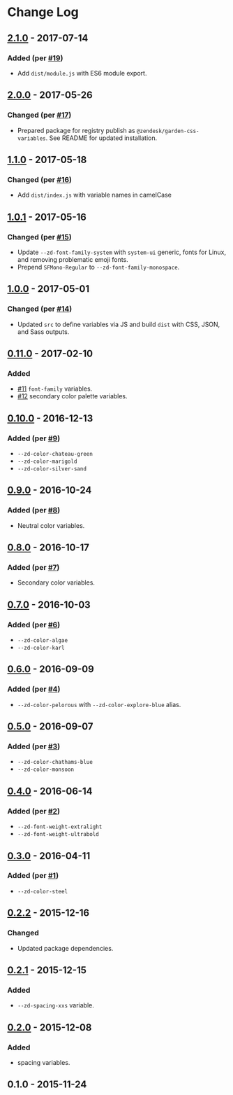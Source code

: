 # Change Log

## [2.1.0] - 2017-07-14
### Added (per [#19](https://github.com/zendeskgarden/css-variables/pull/19))
- Add `dist/module.js` with ES6 module export.

## [2.0.0] - 2017-05-26
### Changed (per [#17](https://github.com/zendeskgarden/css-variables/pull/17))
- Prepared package for registry publish as
  `@zendesk/garden-css-variables`. See README for updated installation.

## [1.1.0] - 2017-05-18
### Changed (per [#16](https://github.com/zendeskgarden/css-variables/pull/16))
- Add `dist/index.js` with variable names in camelCase

## [1.0.1] - 2017-05-16
### Changed (per [#15](https://github.com/zendeskgarden/css-variables/pull/15))
- Update `--zd-font-family-system` with `system-ui` generic, fonts for
  Linux, and removing problematic emoji fonts.
- Prepend `SFMono-Regular` to `--zd-font-family-monospace`.

## [1.0.0] - 2017-05-01
### Changed (per [#14](https://github.com/zendeskgarden/css-variables/pull/14))
- Updated `src` to define variables via JS and build `dist` with CSS,
  JSON, and Sass outputs.

## [0.11.0] - 2017-02-10
### Added
- [#11](https://github.com/zendeskgarden/css-variables/pull/11)
  `font-family` variables.
- [#12](https://github.com/zendeskgarden/css-variables/pull/12)
  secondary color palette variables.

## [0.10.0] - 2016-12-13
### Added (per [#9](https://github.com/zendeskgarden/css-variables/pull/9))
- `--zd-color-chateau-green`
- `--zd-color-marigold`
- `--zd-color-silver-sand`

## [0.9.0] - 2016-10-24
### Added (per [#8](https://github.com/zendeskgarden/css-variables/pull/8))
- Neutral color variables.

## [0.8.0] - 2016-10-17
### Added (per [#7](https://github.com/zendeskgarden/css-variables/pull/7))
- Secondary color variables.

## [0.7.0] - 2016-10-03
### Added (per [#6](https://github.com/zendeskgarden/css-variables/pull/6))
- `--zd-color-algae`
- `--zd-color-karl`

## [0.6.0] - 2016-09-09
### Added (per [#4](https://github.com/zendeskgarden/css-variables/pull/4))
- `--zd-color-pelorous` with `--zd-color-explore-blue` alias.

## [0.5.0] - 2016-09-07
### Added (per [#3](https://github.com/zendeskgarden/css-variables/pull/3))
- `--zd-color-chathams-blue`
- `--zd-color-monsoon`

## [0.4.0] - 2016-06-14
### Added (per [#2](https://github.com/zendeskgarden/css-variables/pull/2))
- `--zd-font-weight-extralight`
- `--zd-font-weight-ultrabold`

## [0.3.0] - 2016-04-11
### Added (per [#1](https://github.com/zendeskgarden/css-variables/pull/1))
- `--zd-color-steel`

## [0.2.2] - 2015-12-16
### Changed
- Updated package dependencies.

## [0.2.1] - 2015-12-15
### Added
- `--zd-spacing-xxs` variable.

## [0.2.0] - 2015-12-08
### Added
- spacing variables.

## 0.1.0 - 2015-11-24

[2.1.0]: https://github.com/zendeskgarden/css-variables/compare/v2.0.0...v2.1.0
[2.0.0]: https://github.com/zendeskgarden/css-variables/compare/1.1.0...v2.0.0
[1.1.0]: https://github.com/zendeskgarden/css-variables/compare/1.0.1...1.1.0
[1.0.1]: https://github.com/zendeskgarden/css-variables/compare/1.0.0...1.0.1
[1.0.0]: https://github.com/zendeskgarden/css-variables/compare/0.11.0...1.0.0
[0.11.0]: https://github.com/zendeskgarden/css-variables/compare/0.10.0...0.11.0
[0.10.0]: https://github.com/zendeskgarden/css-variables/compare/0.9.0...0.10.0
[0.9.0]: https://github.com/zendeskgarden/css-variables/compare/0.8.0...0.9.0
[0.8.0]: https://github.com/zendeskgarden/css-variables/compare/0.7.0...0.8.0
[0.7.0]: https://github.com/zendeskgarden/css-variables/compare/0.6.0...0.7.0
[0.6.0]: https://github.com/zendeskgarden/css-variables/compare/0.5.0...0.6.0
[0.5.0]: https://github.com/zendeskgarden/css-variables/compare/0.4.0...0.5.0
[0.4.0]: https://github.com/zendeskgarden/css-variables/compare/0.3.0...0.4.0
[0.3.0]: https://github.com/zendeskgarden/css-variables/compare/0.2.0...0.3.0
[0.2.2]: https://github.com/zendeskgarden/css-variables/compare/0.2.1...0.2.2
[0.2.1]: https://github.com/zendeskgarden/css-variables/compare/0.2.0...0.2.1
[0.2.0]: https://github.com/zendeskgarden/css-variables/compare/0.1.0...0.2.0
